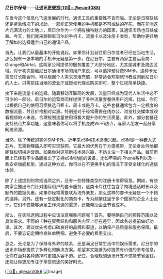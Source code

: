 **尼日尔保号——让通讯更便捷[[TG💪+ @esim1088](https://t.me/s/esim1088)]**

在当今这个信息化飞速发展的时代，通讯工具的重要性不言而喻。无论是日常联络还是紧急情况下的求助，一部能正常使用的手机都是不可或缺的存在。而在非洲这片充满活力的土地上，尼日尔作为一个拥有独特魅力的国家，其通讯市场也日益成熟。今天，我们就来聊聊尼日尔的手机卡、流量卡以及注册卡类型，帮助你更好地了解如何选择适合自己的通讯产品。

首先，让我们从最基本的开始说起。如果你计划前往尼日尔或者已经在当地生活，那么拥有一张本地的手机卡无疑是第一步。在尼日尔，主要有两家主要运营商：Orange和Airtel。这两家公司提供的服务覆盖了大部分地区，尤其是城市及周边区域。对于初次接触尼日尔通讯市场的用户来说，可以选择预付费SIM卡。这种卡无需签订长期合同，可以根据个人需求灵活充值，非常适合短期旅行者或刚到尼日尔的人士。只需前往当地的营业厅或授权代理点购买即可，整个过程简单快捷。

接下来是流量卡的选择。随着移动互联网的发展，流量已经成为现代人生活中必不可少的一部分。尼日尔的运营商同样提供了多种流量套餐供用户选择。比如，你可以根据自己的使用习惯挑选日租卡、周卡或是月卡。这些套餐通常包含一定额度的数据流量，并且价格相对实惠。特别是对于经常需要在线办公、浏览社交媒体或观看视频的人来说，合理规划流量使用将极大提升你的生活质量。此外，部分套餐还支持热点共享功能，这意味着你可以将手机变成Wi-Fi热点，与家人朋友一起分享网络资源。

当然，除了传统的实体SIM卡外，近年来eSIM技术逐渐兴起。eSIM是一种嵌入式芯片，无需物理插入即可实现联网。它最大的优势在于方便携带，无论身处何地都能轻松切换运营商。如果你对这项新技术感兴趣，不妨关注一下相关产品。目前市面上已经有不少品牌推出了支持eSIM功能的设备，比如苹果的iPhone系列以及一些安卓旗舰机型。通过这种方式，你可以在不更换手机的情况下享受全球化的通信体验。

除了上述提到的常规选项之外，还有一些特殊类型的注册卡值得留意。例如，有些商家会推出专门针对国际用户的套卡服务，这类卡片往往包含了跨境通话时长以及额外的数据优惠。如果你经常需要联系海外亲友，那么这样的套卡无疑是一个不错的选择。另外，还有一些定制化的商务卡，专为频繁往返于多个国家的企业人士设计。它们不仅能够满足工作沟通的需求，还能帮助企业节省成本。

那么，在实际选购过程中应该注意哪些问题呢？首先，要明确自己的预算范围以及具体需求。不同的卡种在资费结构和服务内容上存在差异，因此务必提前做好功课。其次，建议优先考虑口碑良好的品牌和渠道，以确保产品质量和服务保障。最后，不要忘记定期检查账单明细，避免不必要的费用支出。

总之，无论是为了保持与外界的联系，还是满足日常生活中的娱乐需求，尼日尔的通讯市场都提供了多样化的解决方案。希望本文能够为你提供有价值的参考信息，让你在面对各种选择时更加从容不迫。记住，合理规划通讯开支不仅能节省金钱，还能让你更加专注于享受旅途的美好时光。

[[TG💪+ @esim1088](https://t.me/s/esim1088) ![Image](https://i.postimg.cc/4NQfJmqS/Snipaste-2025-05-13-00-14-12.png)]